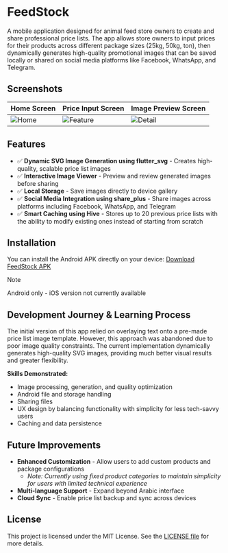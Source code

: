# FeedStock

A mobile application designed for animal feed store owners to create and share professional price lists. The app allows store owners to input prices for their products across different package sizes (25kg, 50kg, ton), then dynamically generates high-quality promotional images that can be saved locally or shared on social media platforms like Facebook, WhatsApp, and Telegram.

## Screenshots

<div align="center">

| Home Screen | Price Input Screen | Image Preview Screen |
|-------------|----------------|---------------|
| ![Home](READEME-assets/screenshots/home.png) | ![Feature](READEME-assets/screenshots/price_input.png) | ![Detail](READEME-assets/screenshots/image_preview.png) |

</div>

## Features

- ✅ **Dynamic SVG Image Generation using flutter_svg** - Creates high-quality, scalable price list images
- ✅ **Interactive Image Viewer** - Preview and review generated images before sharing
- ✅ **Local Storage** - Save images directly to device gallery
- ✅ **Social Media Integration using share_plus** - Share images across platforms including Facebook, WhatsApp, and Telegram
- ✅ **Smart Caching using Hive** - Stores up to 20 previous price lists with the ability to modify existing ones instead of starting from scratch

## Installation

You can install the Android APK directly on your device: [Download FeedStock APK](READEME-Assets/built-app/الحنش-للأعلاف.apk)

> [!NOTE]
> Android only - iOS version not currently available

## Development Journey & Learning Process

The initial version of this app relied on overlaying text onto a pre-made price list image template. However, this approach was abandoned due to poor image quality constraints. The current implementation dynamically generates high-quality SVG images, providing much better visual results and greater flexibility.

**Skills Demonstrated:**
- Image processing, generation, and quality optimization
- Android file and storage handling
- Sharing files
- UX design by balancing functionality with simplicity for less tech-savvy users
- Caching and data persistence

## Future Improvements

- **Enhanced Customization** - Allow users to add custom products and package configurations
  - *Note: Currently using fixed product categories to maintain simplicity for users with limited technical experience*
- **Multi-language Support** - Expand beyond Arabic interface
- **Cloud Sync** - Enable price list backup and sync across devices

## License

This project is licensed under the MIT License. See the [LICENSE file](LICENSE.md) for more details.
